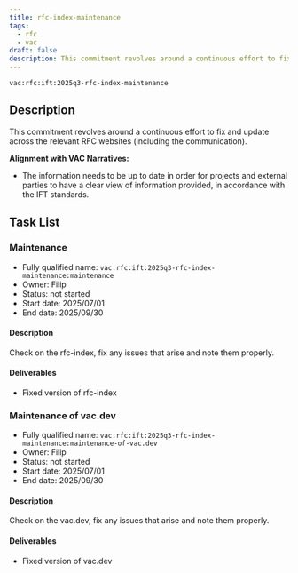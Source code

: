 ```yaml
---
title: rfc-index-maintenance
tags:
  - rfc
  - vac
draft: false
description: This commitment revolves around a continuous effort to fix and update across the relevant RFC websites (including the communication).
---
```


`vac:rfc:ift:2025q3-rfc-index-maintenance`

## Description

This commitment revolves around a continuous effort
to fix and update across the relevant RFC websites
(including the communication).

**Alignment with VAC Narratives:**

- The information needs to be up to date
in order for projects and external parties
to have a clear view of information provided,
in accordance with the IFT standards.

## Task List

### Maintenance

- Fully qualified name: `vac:rfc:ift:2025q3-rfc-index-maintenance:maintenance`
- Owner: Filip
- Status: not started
- Start date: 2025/07/01
- End date: 2025/09/30

#### Description

Check on the rfc-index,
fix any issues that arise and
note them properly.

#### Deliverables

- Fixed version of rfc-index

### Maintenance of vac.dev

- Fully qualified name: `vac:rfc:ift:2025q3-rfc-index-maintenance:maintenance-of-vac.dev`
- Owner: Filip
- Status: not started
- Start date: 2025/07/01
- End date: 2025/09/30

#### Description

Check on the vac.dev,
fix any issues that arise and
note them properly.

#### Deliverables

- Fixed version of vac.dev